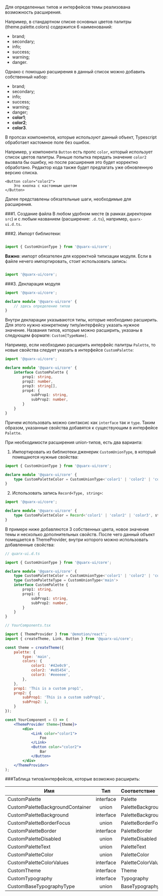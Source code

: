 Для определенных типов и интерфейсов темы реализована возможность расширения.

Например, в стандартном списке основных цветов палитры (theme.palette.colors) содержится 6 наименований:
- brand;
- secondary;
- info;
- success;
- warning;
- danger.

Однако с помощью расширения в данный список можно добавить собственный набор:
- brand;
- secondary;
- info;
- success;
- warning;
- danger;
- **color1**;
- **color2**;
- **color3**.

В пропсах компонентов, которые используют данный объект, Typescript обработает кастомное поле без ошибок.

Например, у компонента `Button` есть пропс `color`, который использует список цветов палитры.
Раньше попытка передать значение `color2` вызвала бы ошибку, но после расширения это будет корректно обработано.
Редактор кода также будет предлагать уже обновленную версию списка.

```tsx
<Button color="color2">
    Это кнопка с кастомным цветом
</Button>
```

Далее представлены обязательные шаги, необходимые для расширения.

###1. Создание файла
В любом удобном месте (в рамках директории `src`) и с любым названием (расширение: `.d.ts`), например, `quarx-ui.d.ts`.

###2. Импорт библиотеки:

```ts

import { CustomUnionType } from '@quarx-ui/core';

```
**Важно**: импорт обязателен для корректной типизации модуля.
Если в файле нечего импортировать, стоит использовать запись:

```ts

import '@quarx-ui/core';

```

###3. Декларация модуля

```ts
import '@quarx-ui/core';

declare module '@quarx-ui/core' {
    // здесь определение типов
}
```

Внутри декларации указываются типы, которые необходимо расширить.
Для этого нужно конкретному типу/интерфейсу указать нужное значение.
Названия типов, которые можно расширить, указаны в следующем формате: `Custom[TypeName]`.

Например, если необходимо расширить интерфейс палитры `Palette`, то новые свойства следует указать в интерфейсе `CustomPalette`:

```ts
import '@quarx-ui/core';

declare module '@quarx-ui/core' {
    interface CustomPalette {
        prop1: string,
        prop2: number,
        prop3: string[],
        prop4: {
            subProp1: string,
            subProp2: number,
        }
    }
}
```

Причем использовать можно синтаксис как `interface` так и `type`.
Таким образом, указанные свойства добавятся к существующим в интерфейсе `Palette`.

При необходимости расширения union-типов, есть два варианта:
1. Импортировать из библиотеки дженерик `CustomUnionType`, в который помещаются нужные свойства:

```ts
import { CustomUnionType } from '@quarx-ui/core';

declare module '@quarx-ui/core' {
    type CustomPaletteColor = CustomUnionType<'color1' | 'color2' | 'color3'>
}
```

2. Использовать запись `Record<Type, string>`:

```ts
import '@quarx-ui/core';

declare module '@quarx-ui/core' {
    type CustomPaletteColor = Record<'color1' | 'color2' | 'color3', string>
}
```

В примере ниже добавляются 3 собственных цвета, новое значение темы и несколько дополнительных свойств.
После чего данный объект помещается в ThemeProvider, внутри которого можно использовать добавленные свойства:

```ts
// quarx-ui.d.ts

import { CustomUnionType } from '@quarx-ui/core';

declare module '@quarx-ui/core' {
    type CustomPaletteColor = CustomUnionType<'color1' | 'color2' | 'color3'>
    type CustomPaletteType = CustomUnionType<'main'>
    interface CustomPalette {
        prop1: string,
        prop1: {
            subProp1: string,
            subProp2: number,
        }
    }
}

```

```jsx
// YourComponents.tsx

import { ThemeProvider } from '@emotion/react';
import { createTheme, Link, Button } from '@quarx-ui/core';

const theme = createTheme({
    palette: {
        type: 'main',
        colors: {
            color1: '#42e0c9',
            color2: '#e85454',
            color3: '#eeeeee',
        },
    },
    prop1: 'This is a custom prop1',
    prop2: {
        subProp1: 'This is a custom subProp1',
        subProp2: 1,
    }
});

const YourComponent = () => (
    <ThemeProvider theme={theme}>
        <div>
            <Link color="color1">
                Foo
            </Link>
            <Button color="color2">
                Bar
            </Button>
        </div>
    </ThemeProvider>
);
```

###Таблица типов/интерфейсов, которые возможно расширить:

| Имя                              |    Тип    | Соответствие               |
|----------------------------------|:---------:|:---------------------------|
| CustomPalette                    | interface | Palette                    |
| CustomPaletteBackgroundContainer |   union   | PaletteBackgroundContainer |
| CustomPaletteBackground          | interface | PaletteBackground          |
| CustomPaletteBorderFocus         |   union   | PaletteBorderFocus         |
| CustomPaletteBorder              | interface | PaletteBorder              |
| CustomPaletteDisabled            |   union   | PaletteDisabled            |
| CustomPaletteText                |   union   | PaletteText                |
| CustomPaletteColor               |   union   | PaletteColor               |
| CustomPaletteColorValues         | interface | PaletteColorValues         |
| CustomTheme                      | interface | Theme                      |
| CustomTypography                 | interface | Typography                 |
| CustomBaseTypographyType         |   union   | BaseTypographyType         |

